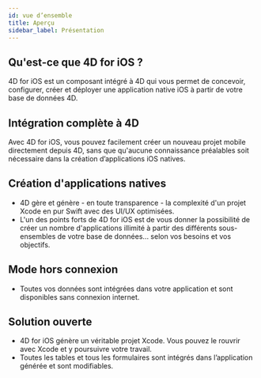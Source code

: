 ```yaml
---
id: vue d’ensemble
title: Aperçu
sidebar_label: Présentation
---
```

## Qu'est-ce que 4D for iOS ?

4D for iOS est un composant intégré à 4D qui vous permet de concevoir, configurer, créer et déployer une application native iOS à partir de votre base de données 4D.

## Intégration complète à 4D

Avec 4D for iOS, vous pouvez facilement créer un nouveau projet mobile directement depuis 4D, sans que qu'aucune connaissance préalables soit nécessaire dans la création d’applications iOS natives.

## Création d'applications natives

* 4D gère et génère - en toute transparence - la complexité d'un projet Xcode en pur Swift avec des UI/UX optimisées.
* L'un des points forts de 4D for iOS est de vous donner la possibilité de créer un nombre d'applications illimité à partir des différents sous-ensembles de votre base de données... selon vos besoins et vos objectifs.

## Mode hors connexion

* Toutes vos données sont intégrées dans votre application et sont disponibles sans connexion internet.

## Solution ouverte

* 4D for iOS génère un véritable projet Xcode. Vous pouvez le rouvrir avec Xcode et y poursuivre votre travail.
* Toutes les tables et tous les formulaires sont intégrés dans l’application générée et sont modifiables.